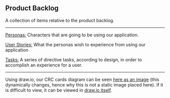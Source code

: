 ## Product Backlog
A collection of items relative to the product backlog.

---

[Personas:](./personas) Characters that are going to be using our application.

[User Stories:](./user_stories) What the personas wish to experience from using our application

[Tasks:](./tasks) A series of directive tasks, according to design, in order to accomplish an experience for a user.

---

Using draw.io, our CRC cards diagram can be seen [here as an image](https://drive.google.com/file/d/1BoIwtYpYjdVMgsZa2_kcS-G6DL7L2EH7/view) (this dynamically changes, hence why this is not a static image placed here). If it is difficult to view, it can be viewed in [draw.io itself](https://www.draw.io/#G1BoIwtYpYjdVMgsZa2_kcS-G6DL7L2EH7).
